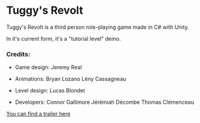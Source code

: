 # Tuggy's Revolt

Tuggy's Revolt is a third person role-playing game made in C# with Unity.

In it's current form, it's a "tutorial level" demo.

### Credits:
- Game design:
Jeremy Real

- Animations:
Bryan Lozano
Lény Cassagneau

- Level design:
Lucas Blondet

- Developers:
Connor Gallimore
Jérémiah Décombe
Thomas Clémenceau

[You can find a trailer here](https://www.youtube.com/watch?v=HR80DLpY2Ps)